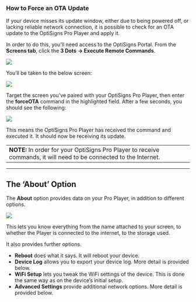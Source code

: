### How to Force an OTA Update

If your device misses its update window, either due to being powered off, or lacking reliable network connection, it is possible to check for an OTA update to the OptiSigns Pro Player and apply it.

In order to do this, you’ll need access to the OptiSigns Portal. From the **Screens tab**, click the **3 Dots** **→ Execute Remote Commands**.

![](https://support.optisigns.com/hc/article_attachments/35577511373587)

You’ll be taken to the below screen:

![](https://support.optisigns.com/hc/article_attachments/35577555668755)

Target the screen you’ve paired with your OptiSigns Pro Player, then enter the **forceOTA** command in the highlighted field. After a few seconds, you should see the following:

![](https://support.optisigns.com/hc/article_attachments/35577511382803)

This means the OptiSigns Pro Player has received the command and executed it. It should now be receiving its update.

|  |
| --- |
| **NOTE:** In order for your OptiSigns Pro Player to receive commands, it will need to be connected to the Internet. |

---

The ‘About’ Option
------------------

The **About** option provides data on your Pro Player, in addition to different options.

![](https://support.optisigns.com/hc/article_attachments/35577555680659)

This lets you know everything from the name attached to your screen, to whether the Player is connected to the internet, to the storage used.

It also provides further options.

* **Reboot** does what it says. It will reboot your device.
* **Device Log** allows you to export your device log. More detail is provided below.
* **WiFi Setup** lets you tweak the WiFi settings of the device. This is done the same way as on the device’s initial setup.
* **Advanced Settings** provide additional network options. More detail is provided below.
